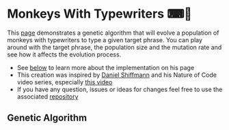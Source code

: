 # Monkeys With Typewriters ⌨🐒

This [page](https://luke-codewalker.github.io/monkeys-typewriter/) demonstrates a genetic algorithm that will evolve a population of monkeys with typewriters to type a given target phrase. You can play around with the target phrase, the population size and the mutation rate and see how it affects the evolution process. 

* See [below](#genetic-algorithm) to learn more about the implementation on his page
* This creation was inspired by [Daniel Shiffmann](https://www.youtube.com/channel/UCvjgXvBlbQiydffZU7m1_aw) and his Nature of Code video series, especially [this video](https://www.youtube.com/watch?v=nrKjSeoc7fc)
* If you have any question, issues or ideas for changes feel free to use the associated [repository](https://github.com/luke-codewalker/monkeys-typewriter)

## Genetic Algorithm

